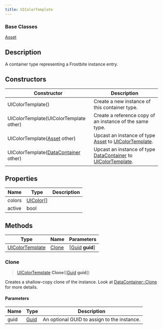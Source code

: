 ```yaml
---
title: UIColorTemplate
---
```

### Base Classes

[Asset](Asset)

## Description

A container type representing a Frostbite instance entry.

## Constructors

| Constructor                                                                | Description                                                                                                           |
| -------------------------------------------------------------------------- | --------------------------------------------------------------------------------------------------------------------- |
| UIColorTemplate()                                                          | Create a new instance of this container type.                                                                         |
| UIColorTemplate(UIColorTemplate other)                                     | Create a reference copy of an instance of the same type.                                                              |
| UIColorTemplate([Asset](Asset) other)                                      | Upcast an instance of type [Asset](Asset) to [UIColorTemplate](UIColorTemplate).                                      |
| UIColorTemplate([DataContainer](/vext/ref/shared/class/datacontainer) other) | Upcast an instance of type [DataContainer](/vext/ref/shared/class/datacontainer) to [UIColorTemplate](UIColorTemplate). |

## Properties

| Name   | Type                   | Description |
| ------ | ---------------------- | ----------- |
| colors | [UIColor](UIColor)\[\] |             |
| active | bool                   |             |

## Methods

| Type                               | Name            | Parameters                                     |
| ---------------------------------- | --------------- | ---------------------------------------------- |
| [UIColorTemplate](UIColorTemplate) | [Clone](#clone) | \[[Guid](/vext/ref/shared/class/guid) **guid**\] |

### Clone

> [UIColorTemplate](UIColorTemplate) **Clone**(\[[Guid](/vext/ref/shared/class/guid) **guid**\])

Creates a shallow-copy clone of the instance. Look at [DataContainer::Clone](/vext/ref/shared/class/datacontainer#clone) for more details.

#### Parameters

| Name | Type         | Description                                 |
| ---- | ------------ | ------------------------------------------- |
| guid | [Guid](Guid) | An optional GUID to assign to the instance. |
